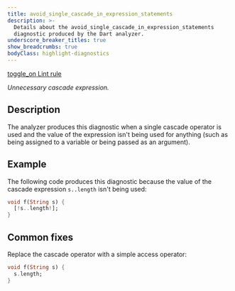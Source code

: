 ```yaml
---
title: avoid_single_cascade_in_expression_statements
description: >-
  Details about the avoid_single_cascade_in_expression_statements
  diagnostic produced by the Dart analyzer.
underscore_breaker_titles: true
show_breadcrumbs: true
bodyClass: highlight-diagnostics
---
```


<div class="tags">
  <a class="tag-label"
      href="/tools/linter-rules/avoid_single_cascade_in_expression_statements"
      title="Learn about the lint rule that enables this diagnostic."
      aria-label="Learn about the lint rule that enables this diagnostic."
      target="_blank">
    <span class="material-symbols" aria-hidden="true">toggle_on</span>
    <span>Lint rule</span>
  </a>
</div>

_Unnecessary cascade expression._

## Description

The analyzer produces this diagnostic when a single cascade operator is
used and the value of the expression isn't being used for anything (such
as being assigned to a variable or being passed as an argument).

## Example

The following code produces this diagnostic because the value of the
cascade expression `s..length` isn't being used:

```dart
void f(String s) {
  [!s..length!];
}
```

## Common fixes

Replace the cascade operator with a simple access operator:

```dart
void f(String s) {
  s.length;
}
```

